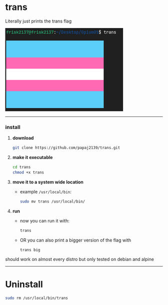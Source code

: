# trans
Literally just prints the trans flag

![trans](https://github.com/papaj2139/trans/blob/main/sc.png)

---

### **install**

1. **download**

     ```bash
     git clone https://github.com/papaj2139/trans.git
     ```

2. **make it executable**
     ```bash
     cd trans
     chmod +x trans
     ```

3. **move it to a system wide location**
   - example `/usr/local/bin`:

     ```bash
     sudo mv trans /usr/local/bin/
     ```

4. **run**
   - now you can run it with:

     ```bash
     trans
     ```
   - OR you can also print a bigger version of the flag with 
     ```bash
     trans big
     ```
     
should work on almost every distro but only tested on debian and alpine

---
# Uninstall
```bash
sudo rm /usr/local/bin/trans
```
